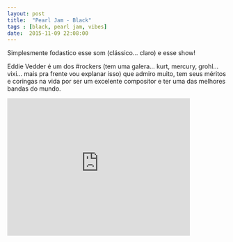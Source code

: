 ```yaml
---
layout: post
title:  "Pearl Jam - Black"
tags : [black, pearl jam, vibes]
date:  2015-11-09 22:08:00
---
```


Simplesmente fodastico esse som (clássico… claro) e esse show!

Eddie Vedder é um dos #rockers (tem uma galera… kurt, mercury, grohl…vixi… mais pra frente vou explanar isso) que admiro muito, tem seus méritos e coringas na vida por ser um excelente compositor e ter uma das melhores bandas do mundo.

<iframe allowfullscreen="" frameborder="0" width="420" height="315" src="https://www.youtube.com/embed/n3r9KWth84Y"></iframe>